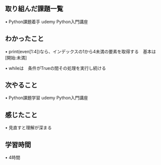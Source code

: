 ## 取り組んだ課題一覧
• Python課題着手 udemy  Python入門講座

## わかったこと
• print(even[1:4])なら、インデックスの1から4未満の要素を取得する　基本は[開始:未満]

• whileは　条件がTrueの間その処理を実行し続ける

## 次やること
• Python課題学習  udemy Python入門講座


## 感じたこと
• 見直すと理解が深まる

## 学習時間
• 4時間